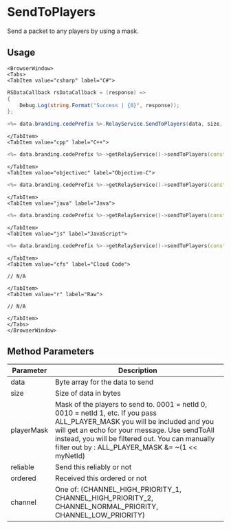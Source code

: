 # SendToPlayers

Send a packet to any players by using a mask.

## Usage

```mdx-code-block
<BrowserWindow>
<Tabs>
<TabItem value="csharp" label="C#">
```

```csharp
RSDataCallback rsDataCallback = (response) =>
{
    Debug.Log(string.Format("Success | {0}", response));  
};

<%= data.branding.codePrefix %>.RelayService.SendToPlayers(data, size, playerMask, reliable, ordered, channel);
```

```mdx-code-block
</TabItem>
<TabItem value="cpp" label="C++">
```

```cpp
<%= data.branding.codePrefix %>->getRelayService()->sendToPlayers(const uint8_t* in_data, int in_size, uint64_t in_playerMask, bool in_reliable, bool in_ordered, eRelayChannel in_channel);
```

```mdx-code-block
</TabItem>
<TabItem value="objectivec" label="Objective-C">
```

```cpp
<%= data.branding.codePrefix %>->getRelayService()->sendToPlayers(const uint8_t* in_data, int in_size, uint64_t in_playerMask, bool in_reliable, bool in_ordered, eRelayChannel in_channel);
```

```mdx-code-block
</TabItem>
<TabItem value="java" label="Java">
```

```cpp
<%= data.branding.codePrefix %>->getRelayService()->sendToPlayers(const uint8_t* in_data, int in_size, uint64_t in_playerMask, bool in_reliable, bool in_ordered, eRelayChannel in_channel);
```

```mdx-code-block
</TabItem>
<TabItem value="js" label="JavaScript">
```

```cpp
<%= data.branding.codePrefix %>->getRelayService()->sendToPlayers(const uint8_t* in_data, int in_size, uint64_t in_playerMask, bool in_reliable, bool in_ordered, eRelayChannel in_channel);
```

```mdx-code-block
</TabItem>
<TabItem value="cfs" label="Cloud Code">
```

```cfscript
// N/A
```

```mdx-code-block
</TabItem>
<TabItem value="r" label="Raw">
```

```cfscript
// N/A
```

```mdx-code-block
</TabItem>
</Tabs>
</BrowserWindow>
```

## Method Parameters
Parameter | Description
--------- | -----------
data | Byte array for the data to send
size | Size of data in bytes
playerMask | Mask of the players to send to. 0001 = netId 0, 0010 = netId 1, etc. If you pass ALL_PLAYER_MASK you will be included and you will get an echo for your message. Use sendToAll instead, you will be filtered out. You can manually filter out by : ALL_PLAYER_MASK &= ~(1 << myNetId)
reliable | Send this reliably or not
ordered | Received this ordered or not
channel | One of: (CHANNEL_HIGH_PRIORITY_1, CHANNEL_HIGH_PRIORITY_2, CHANNEL_NORMAL_PRIORITY, CHANNEL_LOW_PRIORITY)


